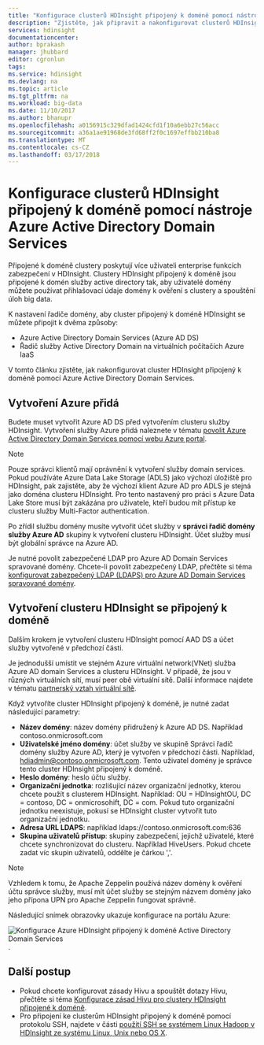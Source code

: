 ```yaml
---
title: "Konfigurace clusterů HDInsight připojený k doméně pomocí nástroje Azure Active Directory Domain Services – Azure | Microsoft Docs"
description: "Zjistěte, jak připravit a nakonfigurovat clusterů HDInsight připojený k doméně pomocí nástroje Azure Active Directory Domain Services"
services: hdinsight
documentationcenter: 
author: bprakash
manager: jhubbard
editor: cgronlun
tags: 
ms.service: hdinsight
ms.devlang: na
ms.topic: article
ms.tgt_pltfrm: na
ms.workload: big-data
ms.date: 11/10/2017
ms.author: bhanupr
ms.openlocfilehash: a0156915c329dfad1424cfd1f10a6ebb27c56acc
ms.sourcegitcommit: a36a1ae91968de3fd68ff2f0c1697effbb210ba8
ms.translationtype: MT
ms.contentlocale: cs-CZ
ms.lasthandoff: 03/17/2018
---
```

# <a name="configure-domain-joined-hdinsight-clusters-using-azure-active-directory-domain-services"></a>Konfigurace clusterů HDInsight připojený k doméně pomocí nástroje Azure Active Directory Domain Services

Připojené k doméně clustery poskytují více uživateli enterprise funkcích zabezpečení v HDInsight. Clustery HDInsight připojený k doméně jsou připojené k domén služby active directory tak, aby uživatelé domény můžete používat přihlašovací údaje domény k ověření s clustery a spouštění úloh big data. 

K nastavení řadiče domény, aby cluster připojený k doméně HDInsight se můžete připojit k dvěma způsoby:

- Azure Active Directory Domain Services (Azure AD DS)
- Řadič služby Active Directory Domain na virtuálních počítačích Azure IaaS

V tomto článku zjistěte, jak nakonfigurovat cluster HDInsight připojený k doméně pomocí Azure Active Directory Domain Services.

## <a name="create-azure-adds"></a>Vytvoření Azure přidá

Budete muset vytvořit Azure AD DS před vytvořením clusteru služby HDInsight. Vytvoření služby Azure přidá naleznete v tématu [povolit Azure Active Directory Domain Services pomocí webu Azure portal](../../active-directory-domain-services/active-directory-ds-getting-started.md). 

> [!NOTE]
> Pouze správci klientů mají oprávnění k vytvoření služby domain services. Pokud používáte Azure Data Lake Storage (ADLS) jako výchozí úložiště pro HDInsight, pak zajistěte, aby že výchozí klient Azure AD pro ADLS je stejná jako doména clusteru HDInsight. Pro tento nastavený pro práci s Azure Data Lake Store musí být zakázána pro uživatele, kteří budou mít přístup ke clusteru služby Multi-Factor authentication.

Po zřídil službu domény musíte vytvořit účet služby v **správci řadič domény služby Azure AD** skupiny k vytvoření clusteru HDInsight. Účet služby musí být globální správce na Azure AD.

Je nutné povolit zabezpečené LDAP pro Azure AD Domain Services spravované domény. Chcete-li povolit zabezpečený LDAP, přečtěte si téma [konfigurovat zabezpečený LDAP (LDAPS) pro Azure AD Domain Services spravované domény](../../active-directory-domain-services/active-directory-ds-admin-guide-configure-secure-ldap.md).

## <a name="create-a-domain-joined-hdinsight-cluster"></a>Vytvoření clusteru HDInsight se připojený k doméně

Dalším krokem je vytvoření clusteru HDInsight pomocí AAD DS a účet služby vytvořené v předchozí části.

Je jednodušší umístit ve stejném Azure virtuální network(VNet) služba Azure AD domain Services a clusteru HDInsight. V případě, že jsou v různých virtuálních sítí, musí peer obě virtuální sítě. Další informace najdete v tématu [partnerský vztah virtuální sítě](../../virtual-network/virtual-network-peering-overview.md).

Když vytvoříte cluster HDInsight připojený k doméně, je nutné zadat následující parametry:

- **Název domény**: název domény přidružený k Azure AD DS. Například contoso.onmicrosoft.com
- **Uživatelské jméno domény**: účet služby ve skupině Správci řadič domény služby Azure AD, který je vytvořen v předchozí části. Například, hdiadmin@contoso.onmicrosoft.com. Tento uživatel domény je správce tento cluster HDInsight připojený k doméně.
- **Heslo domény**: heslo účtu služby.
- **Organizační jednotka**: rozlišující název organizační jednotky, kterou chcete použít s clusterem HDInsight. Například: OU = HDInsightOU, DC = contoso, DC = onmicrosohift, DC = com. Pokud tuto organizační jednotku neexistuje, pokusí se HDInsight cluster vytvořit tuto organizační jednotku. 
- **Adresa URL LDAPS**: například ldaps://contoso.onmicrosoft.com:636
- **Skupina uživatelů přístup**: skupiny zabezpečení, jejichž uživatelé, které chcete synchronizovat do clusteru. Například HiveUsers. Pokud chcete zadat víc skupin uživatelů, oddělte je čárkou ','.
 
> [!NOTE]
> Vzhledem k tomu, že Apache Zeppelin používá název domény k ověření účtu správce služby, musí mít účet služby se stejným názvem domény jako jeho přípona UPN pro Apache Zeppelin fungovat správně.
 
Následující snímek obrazovky ukazuje konfigurace na portálu Azure:

![Konfigurace Azure HDInsight připojený k doméně Active Directory Domain Services](./media/apache-domain-joined-configure-using-azure-adds/hdinsight-domain-joined-configuration-azure-aads-portal.png).


## <a name="next-steps"></a>Další postup
* Pokud chcete konfigurovat zásady Hivu a spouštět dotazy Hivu, přečtěte si téma [Konfigurace zásad Hivu pro clustery HDInsight připojené k doméně](apache-domain-joined-run-hive.md).
* Pro připojení ke clusterům HDInsight připojený k doméně pomocí protokolu SSH, najdete v části [použití SSH se systémem Linux Hadoop v HDInsight ze systému Linux, Unix nebo OS X](../hdinsight-hadoop-linux-use-ssh-unix.md#domainjoined).

